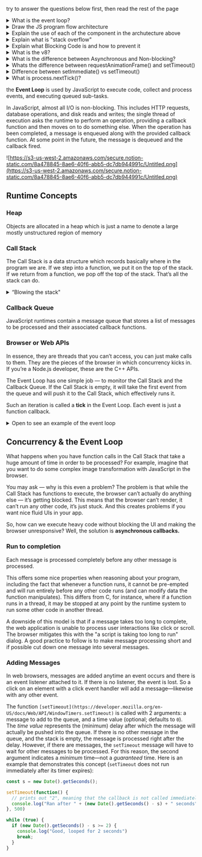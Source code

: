 
try to answer the questions below first, then read the rest of the page

<details>
<summary>What is the event loop?</summary>

The event loop is responsible for executing the code, collecting and processing events, and executing queued sub-tasks.
</details>

<details>
<summary>Draw the JS program flow architecture</summary>

![https://s3-us-west-2.amazonaws.com/secure.notion-static.com/8a478845-8ae6-40f6-abb5-dc7db944991c/Untitled.png](https://s3-us-west-2.amazonaws.com/secure.notion-static.com/8a478845-8ae6-40f6-abb5-dc7db944991c/Untitled.png)
</details>

<details>
<summary>Explain the use of each of the component in the archutecture above</summary>

### Heap

Objects are allocated in a heap which is just a name to denote a large mostly unstructured region of memory

### Call Stack

The Call Stack is a data structure which records basically where in the program we are. If we step into a function, we put it on the top of the stack. If we return from a function, we pop off the top of the stack. That’s all the stack can do.

### Callback Queue

JavaScript runtimes contain a message queue that stores a list of messages to be processed and their associated callback functions.

### Browser or Web APIs

In essence, they are threads that you can’t access, you can just make calls to them. They are the pieces of the browser in which concurrency kicks in. If you’re a Node.js developer, these are the C++ APIs.
</details>

<details>
<summary>Explain what is "stack overflow"</summary>

this happens when you reach the maximum Call Stack size. And that could happen quite easily, especially if you’re using recursion without testing your code very extensively. Take a look at this sample code:

```jsx
function foo() {
    foo();
}
foo();
```

When the engine starts executing this code, it starts with calling the function “foo”. This function, however, is recursive and starts calling itself without any termination conditions. So at every step of the execution, the same function gets added to the Call Stack over and over again. It looks something like this:

![https://s3-us-west-2.amazonaws.com/secure.notion-static.com/1396a3bb-0757-4f1d-ad71-97fd427c3f68/Untitled.png](https://s3-us-west-2.amazonaws.com/secure.notion-static.com/1396a3bb-0757-4f1d-ad71-97fd427c3f68/Untitled.png)
</details>

<details>
<summary>Explain what Blocking Code is and how to prevent it</summary>

When a message (a function for example) takes too long to complete, the web application is unable to process user interactions like click or scroll - because those interactions happens on the same thread as the code itself. The browser mitigates this with the "a script is taking too long to run" dialog.

we can run heavy code without blocking the UI and making the browser unresponsive with smart use of **asynchronous callbacks** (for example, divide the blocking message into several messages).
</details>

<details>
<summary>What is the v8?</summary>

The V8 is the most popular JavaScript engine, and being used in Google Chrome and NodeJS.

It was built by google, written in C++ and is open source.

A JavaScript engine is a program or an interpreter which executes JavaScript code.
</details>

<details>
<summary>What is the difference between Asynchronous and Non-blocking?</summary>

Asynchronous literally means not synchronous. We are making HTTP requests which are asynchronous, means we are not waiting for the server response. We continue with other block and respond to the server response when we received.

The term Non-Blocking is widely used with IO. For example non-blocking read/write calls return with whatever they can do and expect caller to execute the call again. Read will wait until it has some data and put calling thread to sleep.
</details>

<details>
<summary>Whats the difference between requestAnimationFrame() and setTimeout()</summary>

`setTimeout` attaches a handler to the base event loop, always attaching to the next iteration of the event loop, which is almost 10ms from current time, but the exact delay depends on browser implementation.

`requestAnimationFrame` attaches handler to the next “render” loop iteration, instead of event loop. If you want to update UI in every iteration, then this is the most efficient place to update DOM because browser renders the DOM right after.
</details>

<details>
<summary>Difference between setImmediate() vs setTimeout()</summary>

`setImmediate()` and `setTimeout()` are similar but behave in different ways depending on when they are called.

- `setImmediate()` is designed to execute a script once the current poll (event loop) phase completes.
- `setTimeout()` schedules a script to be run after a minimum threshold in ms has elapsed.

The order in which the timers are executed will vary depending on the context in which they are called. If both are called from within the main module, then timing will be bound by the performance of the process.
</details>

<details>
<summary>What is process.nextTick()?</summary>

This function schedules a callback function which is required to be invoked in the next iteration of the event loop
</details>



the **Event Loop** is used by JavaScript to execute code, collect and process events, and executing queued sub-tasks.

In JavaScript, almost all I/O is non-blocking. This includes HTTP requests, database operations, and disk reads and writes; the single thread of execution asks the runtime to perform an operation, providing a callback function and then moves on to do something else. When the operation has been completed, a message is enqueued along with the provided callback function. At some point in the future, the message is dequeued and the callback fired.

![https://s3-us-west-2.amazonaws.com/secure.notion-static.com/8a478845-8ae6-40f6-abb5-dc7db944991c/Untitled.png](https://s3-us-west-2.amazonaws.com/secure.notion-static.com/8a478845-8ae6-40f6-abb5-dc7db944991c/Untitled.png)

## Runtime Concepts

### Heap

Objects are allocated in a heap which is just a name to denote a large mostly unstructured region of memory

### Call Stack

The Call Stack is a data structure which records basically where in the program we are. If we step into a function, we put it on the top of the stack. If we return from a function, we pop off the top of the stack. That’s all the stack can do.

<details>
<summary>“Blowing the stack"</summary>

— this happens when you reach the maximum Call Stack size. And that could happen quite easily, especially if you’re using recursion without testing your code very extensively. Take a look at this sample code:

```jsx
function foo() {
    foo();
}
foo();
```

When the engine starts executing this code, it starts with calling the function “foo”. This function, however, is recursive and starts calling itself without any termination conditions. So at every step of the execution, the same function gets added to the Call Stack over and over again. It looks something like this:

![https://s3-us-west-2.amazonaws.com/secure.notion-static.com/1396a3bb-0757-4f1d-ad71-97fd427c3f68/Untitled.png](https://s3-us-west-2.amazonaws.com/secure.notion-static.com/1396a3bb-0757-4f1d-ad71-97fd427c3f68/Untitled.png)
</details>

### Callback Queue

JavaScript runtimes contain a message queue that stores a list of messages to be processed and their associated callback functions.

### Browser or Web APIs

In essence, they are threads that you can’t access, you can just make calls to them. They are the pieces of the browser in which concurrency kicks in. If you’re a Node.js developer, these are the C++ APIs.

The Event Loop has one simple job — to monitor the Call Stack and the Callback Queue. If the Call Stack is empty, it will take the first event from the queue and will push it to the Call Stack, which effectively runs it.

Such an iteration is called a **tick** in the Event Loop. Each event is just a function callback.

<details>
<summary>Open to see an example of the event loop</summary>

```jsx
console.log('Hi');
setTimeout(function cb1() { 
    console.log('cb1');
}, 5000);
console.log('Bye');
```

let's execute this code and see what happens

1. The state is clear. The browser console is clear, and the Call Stack is empty.

![https://miro.medium.com/max/1024/1*9fbOuFXJHwhqa6ToCc_v2A.png](https://miro.medium.com/max/1024/1*9fbOuFXJHwhqa6ToCc_v2A.png)

2. `console.log('Hi')` is added to the Call Stack.

![https://miro.medium.com/max/1024/1*dvrghQCVQIZOfNC27Jrtlw.png](https://miro.medium.com/max/1024/1*dvrghQCVQIZOfNC27Jrtlw.png)

3. `console.log('Hi')` is executed.

![https://miro.medium.com/max/1024/1*yn9Y4PXNP8XTz6mtCAzDZQ.png](https://miro.medium.com/max/1024/1*yn9Y4PXNP8XTz6mtCAzDZQ.png)

4. `console.log('Hi')` is removed from the Call Stack.

![https://miro.medium.com/max/1024/1*iBedryNbqtixYTKviPC1tA.png](https://miro.medium.com/max/1024/1*iBedryNbqtixYTKviPC1tA.png)

5. `setTimeout(function cb1() { ... })` is added to the Call Stack.

![https://miro.medium.com/max/1126/1*HIn-BxIP38X6mF_65snMKg.png](https://miro.medium.com/max/1126/1*HIn-BxIP38X6mF_65snMKg.png)

6. `setTimeout(function cb1() { ... })` is executed. The browser creates a timer as part of the Web APIs. It is going to handle the countdown for you.

![https://miro.medium.com/max/1024/1*vd3X2O_qRfqaEpW4AfZM4w.png](https://miro.medium.com/max/1024/1*vd3X2O_qRfqaEpW4AfZM4w.png)

7. The `setTimeout(function cb1() { ... })` itself is complete and is removed from the Call Stack.

![https://miro.medium.com/max/1024/1*_nYLhoZPKD_HPhpJtQeErA.png](https://miro.medium.com/max/1024/1*_nYLhoZPKD_HPhpJtQeErA.png)

8. `console.log('Bye')` is added to the Call Stack.

![https://miro.medium.com/max/1024/1*1NAeDnEv6DWFewX_C-L8mg.png](https://miro.medium.com/max/1024/1*1NAeDnEv6DWFewX_C-L8mg.png)

9. `console.log('Bye')` is executed.

![https://miro.medium.com/max/1024/1*UwtM7DmK1BmlBOUUYEopGQ.png](https://miro.medium.com/max/1024/1*UwtM7DmK1BmlBOUUYEopGQ.png)

10. `console.log('Bye')` is removed from the Call Stack.

![https://miro.medium.com/max/1024/1*-vHNuJsJVXvqq5dLHPt7cQ.png](https://miro.medium.com/max/1024/1*-vHNuJsJVXvqq5dLHPt7cQ.png)

11. After at least 5000 ms, the timer completes and it pushes the `cb1` callback to the Callback Queue.

![https://miro.medium.com/max/1024/1*eOj6NVwGI2N78onh6CuCbA.png](https://miro.medium.com/max/1024/1*eOj6NVwGI2N78onh6CuCbA.png)

12. The Event Loop takes `cb1` from the Callback Queue and pushes it to the Call Stack.

![https://miro.medium.com/max/1024/1*jQMQ9BEKPycs2wFC233aNg.png](https://miro.medium.com/max/1024/1*jQMQ9BEKPycs2wFC233aNg.png)

13. `cb1` is executed and adds `console.log('cb1')` to the Call Stack.

![https://miro.medium.com/max/1024/1*hpyVeL1zsaeHaqS7mU4Qfw.png](https://miro.medium.com/max/1024/1*hpyVeL1zsaeHaqS7mU4Qfw.png)

14. `console.log('cb1')` is executed.

![https://miro.medium.com/max/1024/1*lvOtCg75ObmUTOxIS6anEQ.png](https://miro.medium.com/max/1024/1*lvOtCg75ObmUTOxIS6anEQ.png)

15. `console.log('cb1')` is removed from the Call Stack.

![https://miro.medium.com/max/1024/1*Jyyot22aRkKMF3LN1bgE-w.png](https://miro.medium.com/max/1024/1*Jyyot22aRkKMF3LN1bgE-w.png)

16. `cb1` is removed from the Call Stack.

![https://miro.medium.com/max/1024/1*t2Btfb_tBbBxTvyVgKX0Qg.png](https://miro.medium.com/max/1024/1*t2Btfb_tBbBxTvyVgKX0Qg.png)
</details>

## Concurrency & the Event Loop

What happens when you have function calls in the Call Stack that take a huge amount of time in order to be processed? For example, imagine that you want to do some complex image transformation with JavaScript in the browser.

You may ask — why is this even a problem? The problem is that while the Call Stack has functions to execute, the browser can’t actually do anything else — it’s getting blocked. This means that the browser can’t render, it can’t run any other code, it’s just stuck. And this creates problems if you want nice fluid UIs in your app.

So, how can we execute heavy code without blocking the UI and making the browser unresponsive? Well, the solution is **asynchronous callbacks.**

### Run to completion

Each message is processed completely before any other message is processed.

This offers some nice properties when reasoning about your program, including the fact that whenever a function runs, it cannot be pre-empted and will run entirely before any other code runs (and can modify data the function manipulates). This differs from C, for instance, where if a function runs in a thread, it may be stopped at any point by the runtime system to run some other code in another thread.

A downside of this model is that if a message takes too long to complete, the web application is unable to process user interactions like click or scroll. The browser mitigates this with the "a script is taking too long to run" dialog. A good practice to follow is to make message processing short and if possible cut down one message into several messages.

### Adding Messages

In web browsers, messages are added anytime an event occurs and there is an event listener attached to it. If there is no listener, the event is lost. So a click on an element with a click event handler will add a message—likewise with any other event.

The function `[setTimeout](https://developer.mozilla.org/en-US/docs/Web/API/WindowTimers.setTimeout)` is called with 2 arguments: a message to add to the queue, and a time value (optional; defaults to `0`). The *time value* represents the (minimum) delay after which the message will actually be pushed into the queue. If there is no other message in the queue, and the stack is empty, the message is processed right after the delay. However, if there are messages, the `setTimeout` message will have to wait for other messages to be processed. For this reason, the second argument indicates a *minimum* time—not a *guaranteed* time. Here is an example that demonstrates this concept (`setTimeout` does not run immediately after its timer expires):

```jsx
const s = new Date().getSeconds();

setTimeout(function() {
  // prints out "2", meaning that the callback is not called immediately after 500 milliseconds.
  console.log("Ran after " + (new Date().getSeconds() - s) + " seconds");
}, 500)

while (true) {
  if (new Date().getSeconds() - s >= 2) {
    console.log("Good, looped for 2 seconds")
    break;
  }
}
```
